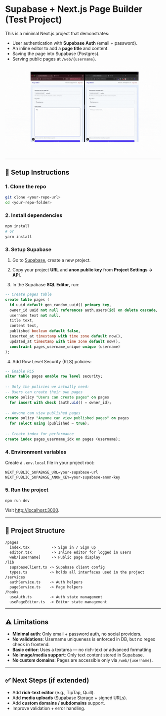 
# Supabase + Next.js Page Builder (Test Project)

This is a minimal Next.js project that demonstrates:

- User authentication with **Supabase Auth** (email + password).
- An inline editor to add a **page title** and content.
- Saving the page into Supabase (Postgres).
- Serving public pages at `/web/{username}`.

![Demo GIF](docs/demo.gif)

---

## 🚀 Setup Instructions

### 1. Clone the repo
```bash
git clone <your-repo-url>
cd <your-repo-folder>
````

### 2. Install dependencies

```bash
npm install
# or
yarn install
```

### 3. Setup Supabase

1. Go to [Supabase](https://supabase.com/), create a new project.

2. Copy your project **URL** and **anon public key** from
   **Project Settings → API**.

3. In the Supabase **SQL Editor**, run:

```sql
-- Create pages table
create table pages (
  id uuid default gen_random_uuid() primary key,
  owner_id uuid not null references auth.users(id) on delete cascade,
  username text not null,
  title text,
  content text,
  published boolean default false,
  inserted_at timestamp with time zone default now(),
  updated_at timestamp with time zone default now(),
  constraint pages_username_unique unique (username)
);
```

4. Add Row Level Security (RLS) policies:

```sql
-- Enable RLS
alter table pages enable row level security;

-- Only the policies we actually need:
-- Users can create their own pages
create policy "Users can create pages" on pages
  for insert with check (auth.uid() = owner_id);

-- Anyone can view published pages
create policy "Anyone can view published pages" on pages
  for select using (published = true);

-- Create index for performance
create index pages_username_idx on pages (username);
```

### 4. Environment variables

Create a `.env.local` file in your project root:

```env
NEXT_PUBLIC_SUPABASE_URL=your-supabase-url
NEXT_PUBLIC_SUPABASE_ANON_KEY=your-supabase-anon-key
```

### 5. Run the project

```bash
npm run dev
```

Visit [http://localhost:3000](http://localhost:3000).

---

## 📂 Project Structure

```
/pages
  index.tsx          -> Sign in / Sign up
  editor.tsx         -> Inline editor for logged in users
  web/[username]     -> Public page display
/lib
  supabaseClient.ts -> Supabase client config
  types.ts          -> holds all interfaces used in the project
/services
  authService.ts    -> Auth helpers
  pageService.ts    -> Page helpers
/hooks
  useAuth.ts        -> Auth state management
  usePageEditor.ts  -> Editor state management
```

---

## ⚠️ Limitations

* **Minimal auth**: Only email + password auth, no social providers.
* **No validations**: Username uniqueness is enforced in DB, but no regex check in frontend.
* **Basic editor**: Uses a textarea — no rich-text or advanced formatting.
* **No image/media support**: Only text content stored in Supabase.
* **No custom domains**: Pages are accessible only via `/web/{username}`.

---

## ✅ Next Steps (if extended)

* Add **rich-text editor** (e.g., TipTap, Quill).
* Add **media uploads** (Supabase Storage + signed URLs).
* Add **custom domains / subdomains** support.
* Improve validation + error handling.

